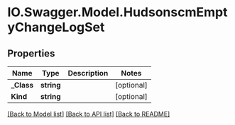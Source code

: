 # IO.Swagger.Model.HudsonscmEmptyChangeLogSet
## Properties

Name | Type | Description | Notes
------------ | ------------- | ------------- | -------------
**_Class** | **string** |  | [optional] 
**Kind** | **string** |  | [optional] 

[[Back to Model list]](../README.md#documentation-for-models) [[Back to API list]](../README.md#documentation-for-api-endpoints) [[Back to README]](../README.md)

